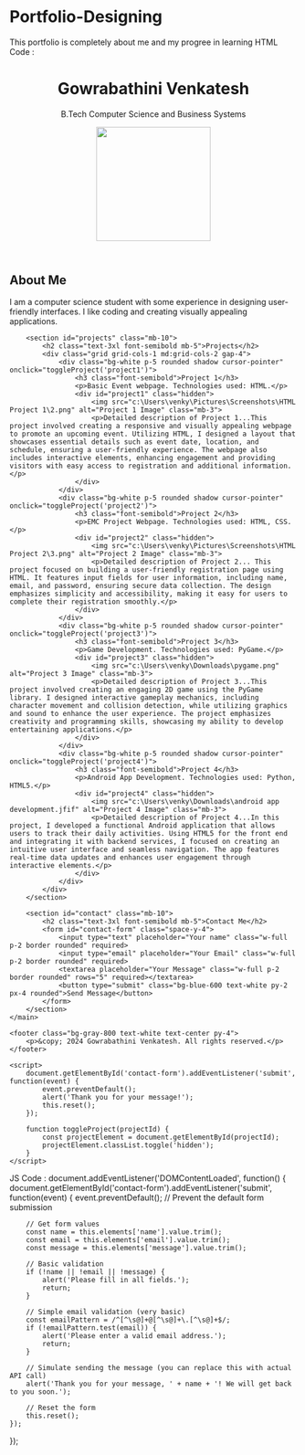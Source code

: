 # Portfolio-Designing
This portfolio is completely about me and my progree in learning 
HTML Code :                                                                                                                     <!DOCTYPE html> 
<html lang="en">
<head>
    <meta charset="UTF-8">
    <meta name="viewport" content="width=device-width, initial-scale=1.0">
    <title>Portfolio</title>
    <link href="https://cdn.jsdelivr.net/npm/tailwindcss@2.2.19/dist/tailwind.min.css" rel="stylesheet">
    <style>
        .hidden { display: none; }
    </style>
</head>
<body class="bg-gray-100">
    <header class="bg-red-600 text-white py-5">
        <div class="container mx-auto text-center">
            <h1 class="text-4xl font-bold">Gowrabathini Venkatesh</h1>
            <p class="mt-2">B.Tech Computer Science and Business Systems </p>
            <center><img src="c:\Users\venky\Downloads\venky iv.JPG" width="200px"></center>
        </div>
    </header>
    <main class="container mx-auto my-10">
        <section id="about" class="mb-10">
            <h2 class="text-3xl font-semibold mb-5">About Me</h2>
            <p class="text-gray-700">I am a computer science student with some experience in designing user-friendly interfaces. I like coding and creating visually appealing applications.</p>
        </section>
        
        <section id="projects" class="mb-10">
            <h2 class="text-3xl font-semibold mb-5">Projects</h2>
            <div class="grid grid-cols-1 md:grid-cols-2 gap-4">
                <div class="bg-white p-5 rounded shadow cursor-pointer" onclick="toggleProject('project1')">
                    <h3 class="font-semibold">Project 1</h3>
                    <p>Basic Event webpage. Technologies used: HTML.</p>
                    <div id="project1" class="hidden">
                        <img src="c:\Users\venky\Pictures\Screenshots\HTML Project 1\2.png" alt="Project 1 Image" class="mb-3">
                        <p>Detailed description of Project 1...This project involved creating a responsive and visually appealing webpage to promote an upcoming event. Utilizing HTML, I designed a layout that showcases essential details such as event date, location, and schedule, ensuring a user-friendly experience. The webpage also includes interactive elements, enhancing engagement and providing visitors with easy access to registration and additional information.</p>
                    </div>
                </div>
                <div class="bg-white p-5 rounded shadow cursor-pointer" onclick="toggleProject('project2')">
                    <h3 class="font-semibold">Project 2</h3>
                    <p>EMC Project Webpage. Technologies used: HTML, CSS.</p>
                    <div id="project2" class="hidden">
                        <img src="c:\Users\venky\Pictures\Screenshots\HTML Project 2\3.png" alt="Project 2 Image" class="mb-3">
                        <p>Detailed description of Project 2... This project focused on building a user-friendly registration page using HTML. It features input fields for user information, including name, email, and password, ensuring secure data collection. The design emphasizes simplicity and accessibility, making it easy for users to complete their registration smoothly.</p>
                    </div>
                </div>
                <div class="bg-white p-5 rounded shadow cursor-pointer" onclick="toggleProject('project3')">
                    <h3 class="font-semibold">Project 3</h3>
                    <p>Game Development. Technologies used: PyGame.</p>
                    <div id="project3" class="hidden">
                        <img src="c:\Users\venky\Downloads\pygame.png" alt="Project 3 Image" class="mb-3">
                        <p>Detailed description of Project 3...This project involved creating an engaging 2D game using the PyGame library. I designed interactive gameplay mechanics, including character movement and collision detection, while utilizing graphics and sound to enhance the user experience. The project emphasizes creativity and programming skills, showcasing my ability to develop entertaining applications.</p>
                    </div>
                </div>
                <div class="bg-white p-5 rounded shadow cursor-pointer" onclick="toggleProject('project4')">
                    <h3 class="font-semibold">Project 4</h3>
                    <p>Android App Development. Technologies used: Python, HTML5.</p>
                    <div id="project4" class="hidden">
                        <img src="c:\Users\venky\Downloads\android app development.jfif" alt="Project 4 Image" class="mb-3">
                        <p>Detailed description of Project 4...In this project, I developed a functional Android application that allows users to track their daily activities. Using HTML5 for the front end and integrating it with backend services, I focused on creating an intuitive user interface and seamless navigation. The app features real-time data updates and enhances user engagement through interactive elements.</p>
                    </div>
                </div>
            </div>
        </section>
        
        <section id="contact" class="mb-10">
            <h2 class="text-3xl font-semibold mb-5">Contact Me</h2>
            <form id="contact-form" class="space-y-4">
                <input type="text" placeholder="Your name" class="w-full p-2 border rounded" required>
                <input type="email" placeholder="Your Email" class="w-full p-2 border rounded" required>
                <textarea placeholder="Your Message" class="w-full p-2 border rounded" rows="5" required></textarea>
                <button type="submit" class="bg-blue-600 text-white py-2 px-4 rounded">Send Message</button>
            </form>
        </section>
    </main>

    <footer class="bg-gray-800 text-white text-center py-4">
        <p>&copy; 2024 Gowrabathini Venkatesh. All rights reserved.</p>
    </footer>

    <script>
        document.getElementById('contact-form').addEventListener('submit', function(event) {
            event.preventDefault();
            alert('Thank you for your message!');
            this.reset();
        });

        function toggleProject(projectId) {
            const projectElement = document.getElementById(projectId);
            projectElement.classList.toggle('hidden');
        }
    </script>
</body>
</html>                                                                                                                                              JS Code :                                                                                                                                           document.addEventListener('DOMContentLoaded', function() {
    document.getElementById('contact-form').addEventListener('submit', function(event) {
        event.preventDefault(); // Prevent the default form submission
        
        // Get form values
        const name = this.elements['name'].value.trim();
        const email = this.elements['email'].value.trim();
        const message = this.elements['message'].value.trim();
        
        // Basic validation
        if (!name || !email || !message) {
            alert('Please fill in all fields.');
            return;
        }

        // Simple email validation (very basic)
        const emailPattern = /^[^\s@]+@[^\s@]+\.[^\s@]+$/;
        if (!emailPattern.test(email)) {
            alert('Please enter a valid email address.');
            return;
        }

        // Simulate sending the message (you can replace this with actual API call)
        alert('Thank you for your message, ' + name + '! We will get back to you soon.');

        // Reset the form
        this.reset();
    });
});                 
